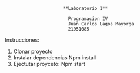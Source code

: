                           **Laboratorio 1**

                            Programacion IV
                            Juan Carlos Lagos Mayorga
                            21951085
Instrucciones:
1. Clonar proyecto
2. Instalar dependencias
Npm install
3. Ejectutar proyceto:
Npm start

